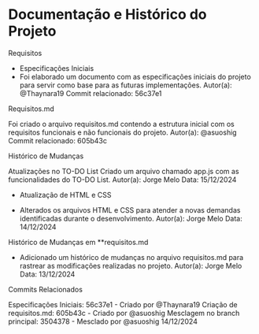 # Documentação e Histórico do Projeto

Requisitos

- Especificações Iniciais
- Foi elaborado um documento com as especificações iniciais do projeto para servir como base para as futuras implementações.
Autor(a): @Thaynara19
Commit relacionado: 56c37e1

Requisitos.md

Foi criado o arquivo requisitos.md contendo a estrutura inicial com os requisitos funcionais e não funcionais do projeto.
Autor(a): @asuoshig
Commit relacionado: 605b43c

Histórico de Mudanças

Atualizações no TO-DO List
Criado um arquivo chamado app.js com as funcionalidades do TO-DO List.
Autor(a): Jorge Melo
Data: 15/12/2024

- Atualização de HTML e CSS

- Alterados os arquivos HTML e CSS para atender a novas demandas identificadas durante o desenvolvimento.
Autor(a): Jorge Melo
Data: 14/12/2024

Histórico de Mudanças em **requisitos.md

- Adicionado um histórico de mudanças no arquivo requisitos.md para rastrear as modificações realizadas no projeto.
Autor(a): Jorge Melo
Data: 13/12/2024

Commits Relacionados

Especificações Iniciais: 56c37e1 - Criado por @Thaynara19
Criação de requisitos.md: 605b43c - Criado por @asuoshig
Mesclagem no branch principal: 3504378 - Mesclado por @asuoshig 14/12/2024
